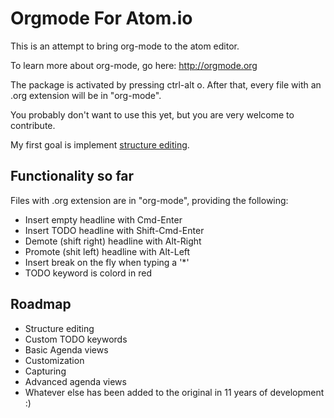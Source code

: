 # Orgmode For Atom.io

This is an attempt to bring org-mode to the atom editor.

To learn more about org-mode, go here: http://orgmode.org

The package is activated by pressing ctrl-alt o. After that, every file with an .org extension will be in "org-mode".

You probably don't want to use this yet, but you are very welcome to contribute.

My first goal is implement [structure editing](http://orgmode.org/manual/Structure-editing.html).

## Functionality so far

Files with .org extension are in "org-mode", providing the following:
* Insert empty headline with Cmd-Enter
* Insert TODO headline with Shift-Cmd-Enter
* Demote (shift right) headline with Alt-Right
* Promote (shit left) headline with Alt-Left
* Insert break on the fly when typing a '*'
* TODO keyword is colord in red

## Roadmap

* Structure editing
* Custom TODO keywords
* Basic Agenda views
* Customization
* Capturing
* Advanced agenda views
* Whatever else has been added to the original in 11 years of development :)
